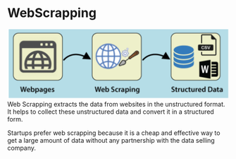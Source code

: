 # WebScrapping
<img src="./scraping.png">
Web Scrapping extracts the data from websites in the unstructured format. It helps to collect these unstructured data and convert it in a structured form.

Startups prefer web scrapping because it is a cheap and effective way to get a large amount of data without any partnership with the data selling company.